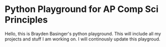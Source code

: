 # Python Playground for AP Comp Sci Principles

Hello, this is Brayden Basinger's python playground. This will include all my projects and stuff I am  working on. I will continously update this playgroud.